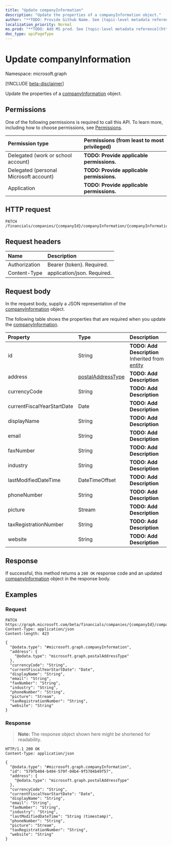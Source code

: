 ```yaml
---
title: "Update companyInformation"
description: "Update the properties of a companyInformation object."
author: "**TODO: Provide Github Name. See [topic-level metadata reference](https://msgo.azurewebsites.net/add/document/guidelines/metadata.html#topic-level-metadata)**"
localization_priority: Normal
ms.prod: "**TODO: Add MS prod. See [topic-level metadata reference](https://msgo.azurewebsites.net/add/document/guidelines/metadata.html#topic-level-metadata)**"
doc_type: apiPageType
---
```


# Update companyInformation
Namespace: microsoft.graph

[!INCLUDE [beta-disclaimer](../../includes/beta-disclaimer.md)]

Update the properties of a [companyInformation](../resources/companyinformation.md) object.

## Permissions
One of the following permissions is required to call this API. To learn more, including how to choose permissions, see [Permissions](/graph/permissions-reference).

|Permission type|Permissions (from least to most privileged)|
|:---|:---|
|Delegated (work or school account)|**TODO: Provide applicable permissions.**|
|Delegated (personal Microsoft account)|**TODO: Provide applicable permissions.**|
|Application|**TODO: Provide applicable permissions.**|

## HTTP request

<!-- {
  "blockType": "ignored"
}
-->
``` http
PATCH /financials/companies/{companyId}/companyInformation/{companyInformationId}
```

## Request headers
|Name|Description|
|:---|:---|
|Authorization|Bearer {token}. Required.|
|Content-Type|application/json. Required.|

## Request body
In the request body, supply a JSON representation of the [companyInformation](../resources/companyinformation.md) object.

The following table shows the properties that are required when you update the [companyInformation](../resources/companyinformation.md).

|Property|Type|Description|
|:---|:---|:---|
|id|String|**TODO: Add Description** Inherited from [entity](../resources/entity.md)|
|address|[postalAddressType](../resources/postaladdresstype.md)|**TODO: Add Description**|
|currencyCode|String|**TODO: Add Description**|
|currentFiscalYearStartDate|Date|**TODO: Add Description**|
|displayName|String|**TODO: Add Description**|
|email|String|**TODO: Add Description**|
|faxNumber|String|**TODO: Add Description**|
|industry|String|**TODO: Add Description**|
|lastModifiedDateTime|DateTimeOffset|**TODO: Add Description**|
|phoneNumber|String|**TODO: Add Description**|
|picture|Stream|**TODO: Add Description**|
|taxRegistrationNumber|String|**TODO: Add Description**|
|website|String|**TODO: Add Description**|



## Response

If successful, this method returns a `200 OK` response code and an updated [companyInformation](../resources/companyinformation.md) object in the response body.

## Examples

### Request
<!-- {
  "blockType": "request",
  "name": "update_companyinformation"
}
-->
``` http
PATCH https://graph.microsoft.com/beta/financials/companies/{companyId}/companyInformation/{companyInformationId}
Content-Type: application/json
Content-length: 423

{
  "@odata.type": "#microsoft.graph.companyInformation",
  "address": {
    "@odata.type": "microsoft.graph.postalAddressType"
  },
  "currencyCode": "String",
  "currentFiscalYearStartDate": "Date",
  "displayName": "String",
  "email": "String",
  "faxNumber": "String",
  "industry": "String",
  "phoneNumber": "String",
  "picture": "Stream",
  "taxRegistrationNumber": "String",
  "website": "String"
}
```


### Response
>**Note:** The response object shown here might be shortened for readability.
<!-- {
  "blockType": "response",
  "truncated": true
}
-->
``` http
HTTP/1.1 200 OK
Content-Type: application/json

{
  "@odata.type": "#microsoft.graph.companyInformation",
  "id": "579fb404-b404-579f-04b4-9f5704b49f57",
  "address": {
    "@odata.type": "microsoft.graph.postalAddressType"
  },
  "currencyCode": "String",
  "currentFiscalYearStartDate": "Date",
  "displayName": "String",
  "email": "String",
  "faxNumber": "String",
  "industry": "String",
  "lastModifiedDateTime": "String (timestamp)",
  "phoneNumber": "String",
  "picture": "Stream",
  "taxRegistrationNumber": "String",
  "website": "String"
}
```


